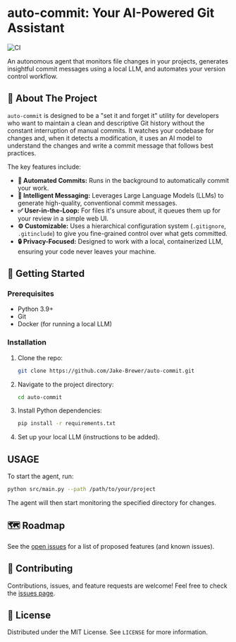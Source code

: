 # auto-commit: Your AI-Powered Git Assistant

![CI](https://github.com/Jake-Brewer/auto-commit/actions/workflows/ci.yml/badge.svg)

An autonomous agent that monitors file changes in your projects, generates insightful commit messages using a local LLM, and automates your version control workflow.

## 📖 About The Project

`auto-commit` is designed to be a "set it and forget it" utility for developers who want to maintain a clean and descriptive Git history without the constant interruption of manual commits. It watches your codebase for changes and, when it detects a modification, it uses an AI model to understand the changes and write a commit message that follows best practices.

The key features include:
- **🤖 Automated Commits:** Runs in the background to automatically commit your work.
- **🧠 Intelligent Messaging:** Leverages Large Language Models (LLMs) to generate high-quality, conventional commit messages.
- **✅ User-in-the-Loop:** For files it's unsure about, it queues them up for your review in a simple web UI.
- **⚙️ Customizable:** Uses a hierarchical configuration system (`.gitignore`, `.gitinclude`) to give you fine-grained control over what gets committed.
- **🔒 Privacy-Focused:** Designed to work with a local, containerized LLM, ensuring your code never leaves your machine.

## 🚀 Getting Started

### Prerequisites

- Python 3.9+
- Git
- Docker (for running a local LLM)

### Installation

1. Clone the repo:
   ```sh
   git clone https://github.com/Jake-Brewer/auto-commit.git
   ```
2. Navigate to the project directory:
   ```sh
   cd auto-commit
   ```
3. Install Python dependencies:
   ```sh
   pip install -r requirements.txt
   ```
4. Set up your local LLM (instructions to be added).

## USAGE

To start the agent, run:

```bash
python src/main.py --path /path/to/your/project
```

The agent will then start monitoring the specified directory for changes.

## 🗺️ Roadmap

See the [open issues](https://github.com/Jake-Brewer/auto-commit/issues) for a list of proposed features (and known issues).

## 🤝 Contributing

Contributions, issues, and feature requests are welcome! Feel free to check the [issues page](https://github.com/Jake-Brewer/auto-commit/issues).

## 📜 License

Distributed under the MIT License. See `LICENSE` for more information. 